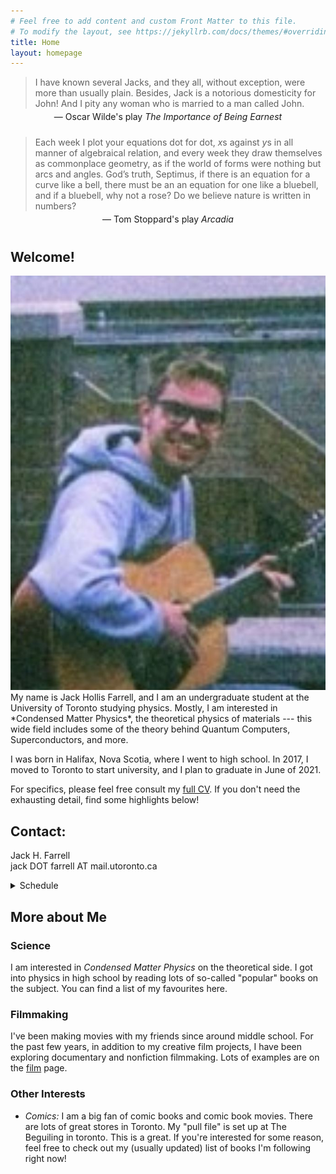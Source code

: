 ```yaml
---
# Feel free to add content and custom Front Matter to this file.
# To modify the layout, see https://jekyllrb.com/docs/themes/#overriding-theme-defaults
title: Home
layout: homepage
---
```

<div>
<span data-nosnippet>
<blockquote>I have known several Jacks, and they all, without exception, were more than usually plain. Besides, Jack is a notorious domesticity for John! And I pity any woman who is married to a man called John.</blockquote>
<p style = "text-align: center;position:relative;top:-0.75em;margin-left:20px;margin-right:20px"> &mdash; Oscar Wilde's play <i>The Importance of Being Earnest</i></p>

<blockquote>Each week I plot your equations dot for dot, <i>x</i>s against <i>y</i>s in all manner of algebraical relation, and every week they draw themselves as commonplace geometry, as if the world of forms were nothing but arcs and angles.  God’s truth, Septimus, if there is an equation for a curve like a bell, there must be an an equation for one like a bluebell, and if a bluebell, why not a rose?  Do we believe nature is written in numbers?</blockquote>
<p style = "text-align: center;position:relative;top:-0.75em;margin-left:20px;margin-right:20px"> &mdash; Tom Stoppard's play <i>Arcadia</i></p>
</span>
</div>



## Welcome!
<img class = "responsive" src = "/assets/farrellJPG.JPG">
My name is Jack Hollis Farrell, and I am an undergraduate student at the University of Toronto studying physics.  Mostly, I am interested in *Condensed Matter Physics*, the theoretical physics of materials --- this wide field includes some of the theory behind Quantum Computers, Superconductors, and more.

I was born in Halifax, Nova Scotia, where I went to high school. In 2017, I moved to Toronto to start university, and I plan to graduate in June of 2021.


For specifics, please feel free consult my [full CV](/assets/CV.pdf). If you don't need the exhausting detail, find some highlights below!

## Contact:
Jack H. Farrell<br>
jack DOT farrell AT mail.utoronto.ca<br>


<details><summary>Schedule</summary>
<div style="margin-top:1em;margin-bottom:1em">
  <div style="position:relative;padding-top:75%;">
    <iframe src="https://calendar.google.com/calendar/embed?height=600&amp;wkst=1&amp;bgcolor=%23ffffff&amp;ctz=America%2FHalifax&amp;src=MnJyN2RwZGY4dm5mbnFidHFuNzlzZzg3NzRAZ3JvdXAuY2FsZW5kYXIuZ29vZ2xlLmNvbQ&amp;src=ZWdpbGM0Z21ydDIwamQ0NmE1Y29nOTN1MWNAZ3JvdXAuY2FsZW5kYXIuZ29vZ2xlLmNvbQ&amp;src=MDV2dmFlZGRwODNkMTBvaWlrOTVpbWs2cjBAZ3JvdXAuY2FsZW5kYXIuZ29vZ2xlLmNvbQ&amp;src=bm1wYmNsaDkydmYxOGpucG81Njh2b2prbmdAZ3JvdXAuY2FsZW5kYXIuZ29vZ2xlLmNvbQ&amp;src=Zm1yc2VyODFkazdvcm50bTU5aHI3aG1jOW9AZ3JvdXAuY2FsZW5kYXIuZ29vZ2xlLmNvbQ&amp;color=%23F09300&amp;color=%23039BE5&amp;color=%23B39DDB&amp;color=%233F51B5&amp;color=%237986CB&amp;title=Jack&#39;s%20Schedule&amp;showDate=1&amp;showPrint=0&amp;showCalendars=0&mode=WEEK" frameborder="0" allowfullscreen
      style="position:absolute;top:0;left:0;width:100%;height:100%;"></iframe>
  </div>
</div>
</details>



## More about Me
### Science
I am interested in *Condensed Matter Physics* on the theoretical side.  I got into physics in high school by reading lots of so-called "popular" books on the subject.  You can find a list of my favourites here.

### Filmmaking
 I've been making movies with my friends since around middle school.  For the past few years, in addition to my creative film projects, I have been exploring documentary and nonfiction filmmaking.  Lots of examples are on the <a href = "/film/">film</a> page.

### Other Interests
- *Comics:* I am a big fan of comic books and comic book movies.  There are lots of great stores in Toronto.  My "pull file" is set up at The Beguiling in toronto.  This is a great.  If you're interested for some reason, feel free to check out my (usually updated) list of books I'm following right now!
